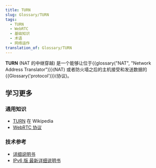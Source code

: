 ```yaml
---
title: TURN
slug: Glossary/TURN
tags:
  - TURN
  - WebRTC
  - 基础知识
  - 术语
  - 网络运作
translation_of: Glossary/TURN
---
```

**TURN** (NAT 的中继穿越) 是一个能够让位于{{glossary("NAT", "Network Address Translator")}}(NAT) 或者防火墙之后的主机接受和发送数据的{{Glossary('protocol')}}(协议)。

## 学习更多

### 通用知识

- [TURN](https://zh.wikipedia.org/wiki/TURN) 在 Wikipedia
- [WebRTC 协议](/zh-CN/docs/Web/API/WebRTC_API/Protocols)

### 技术参考

- [详细说明书](https://www.ietf.org/rfc/rfc5766.txt)
- [IPv6 版 最新详细说明书](https://www.ietf.org/rfc/rfc6156.txt)
